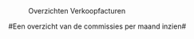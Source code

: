 <properties>
	<page>
		<title>Overzichten</title>
	</page>
	<menu>
		<position>Overzichten Verkoopfacturen
		<title>Introductie</title>
	</menu>
</properties>

#Een overzicht van de commissies per maand inzien#
<description>
